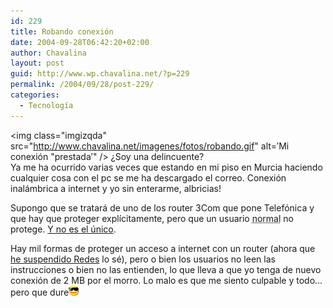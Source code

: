 ```yaml
---
id: 229
title: Robando conexión
date: 2004-09-28T06:42:20+02:00
author: Chavalina
layout: post
guid: http://www.wp.chavalina.net/?p=229
permalink: /2004/09/28/post-229/
categories:
  - Tecnología
---
```

<img class="imgizqda" src="http://www.chavalina.net/imagenes/fotos/robando.gif" alt=&prime;Mi conexi&oacute;n "prestada&prime;" /> &iquest;Soy una delincuente?  
Ya me ha ocurrido varias veces que estando en mi piso en Murcia haciendo cualquier cosa con el pc se me ha descargado el correo. Conexi&oacute;n inal&aacute;mbrica a internet y yo sin enterarme, albricias!

Supongo que se tratar&aacute; de uno de los router 3Com que pone Telef&oacute;nica y que hay que proteger expl&iacute;citamente, pero que un usuario <acronym title="los mismos que no podr&iacute;an poner Debian jeje">normal</acronym> no protege. <a href="http://www.ladybenko.net/cafeina/2004/08/wireless.html" target="_blank">Y no es el &uacute;nico</a>.

Hay mil formas de proteger un acceso a internet con un router (ahora que <a href="http://www.chavalina.net/comentar.php?idpost=225" target="_blank">he suspendido Redes</a> lo s&eacute;), pero o bien los usuarios no leen las instrucciones o bien no las entienden, lo que lleva a que yo tenga de nuevo conexi&oacute;n de 2 MB por el morro. Lo malo es que me siento culpable y todo&#8230; pero que dure![gafas](/imagenes/emoticonos/gafas.gif)